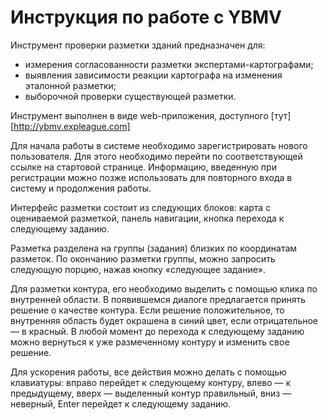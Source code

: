 # Инструкция по работе с YBMV

Инструмент проверки разметки зданий предназначен для:
 * измерения согласованности разметки экспертами-картографами;
 * выявления зависимости реакции картографа на изменения эталонной разметки;
 * выборочной проверки существующей разметки.

Инструмент выполнен в виде web-приложения, доступного [тут][http://ybmv.expleague.com]

Для начала работы в системе необходимо зарегистрировать нового пользователя. Для этого необходимо перейти по соответствующей ссылке на стартовой странице. Информацию, введенную при регистрации можно позже использовать для повторного входа в систему и продолжения работы.

Интерфейс разметки состоит из следующих блоков: карта с оцениваемой разметкой, панель навигации, кнопка перехода к следующему заданию.

Разметка разделена на группы (задания) близких по координатам разметок. По окончанию разметки группы, можно запросить следующую порцию, нажав кнопку «следующее задание». 

Для разметки контура, его необходимо выделить с помощью клика по внутренней области. В появившемся диалоге предлагается принять решение о качестве контура. Если решение положительное, то внутренняя область будет окрашена в синий цвет, если отрицательное — в красный. В любой момент до перехода к следующему заданию можно вернуться к уже размеченному контуру и изменить свое решение.

Для ускорения работы, все действия можно делать с помощью клавиатуры: вправо перейдет к следующему контуру, влево — к предыдущему, вверх — выделенный контур правильный, вниз — неверный, Enter перейдет к следующему заданию.
